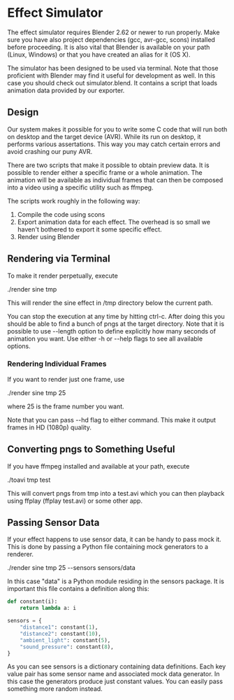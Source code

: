 # Effect Simulator

The effect simulator requires Blender 2.62 or newer to run properly. Make sure
you have also project dependencies (gcc, avr-gcc, scons) installed before
proceeding. It is also vital that Blender is available on your path (Linux,
Windows) or that you have created an alias for it (OS X).

The simulator has been designed to be used via terminal. Note that those
proficient with Blender may find it useful for development as well. In this
case you should check out simulator.blend. It contains a script that loads
animation data provided by our exporter.

## Design

Our system makes it possible for you to write some C code that will run both on
desktop and the target device (AVR). While its run on desktop, it performs
various assertations. This way you may catch certain errors and avoid crashing
our puny AVR.

There are two scripts that make it possible to obtain preview data. It is
possible to render either a specific frame or a whole animation. The animation
will be available as individual frames that can then be composed into a video
using a specific utility such as ffmpeg.

The scripts work roughly in the following way:

1. Compile the code using scons
2. Export animation data for each effect. The overhead is so small we haven't
bothered to export it some specific effect.
3. Render using Blender

## Rendering via Terminal

To make it render perpetually, execute

./render sine tmp

This will render the sine effect in /tmp directory below the current path.

You can stop the execution at any time by hitting ctrl-c. After doing this you
should be able to find a bunch of pngs at the target directory. Note that it is
possible to use --length option to define explicitly how many seconds of
animation you want. Use either -h or --help flags to see all available options.

### Rendering Individual Frames

If you want to render just one frame, use

./render sine tmp 25

where 25 is the frame number you want.

Note that you can pass --hd flag to either command. This make it output frames
in HD (1080p) quality.

## Converting pngs to Something Useful

If you have ffmpeg installed and available at your path, execute

./toavi tmp test

This will convert pngs from tmp into a test.avi which you can then playback
using ffplay (ffplay test.avi) or some other app.

## Passing Sensor Data

If your effect happens to use sensor data, it can be handy to pass mock it.
This is done by passing a Python file containing mock generators to a renderer.

./render sine tmp 25 --sensors sensors/data

In this case "data" is a Python module residing in the sensors package. It is
important this file contains a definition along this:

```python
def constant(i):
    return lambda a: i

sensors = {
    "distance1": constant(1),
    "distance2": constant(10),
    "ambient_light": constant(5),
    "sound_pressure": constant(8),
}
```

As you can see sensors is a dictionary containing data definitions. Each key
value pair has some sensor name and associated mock data generator. In this
case the generators produce just constant values. You can easily pass something
more random instead.
